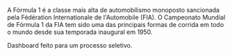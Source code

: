 A Fórmula 1 é a classe mais alta de automobilismo monoposto sancionada pela Fédération Internationale de l'Automobile (FIA). O Campeonato Mundial de Fórmula 1 da FIA tem sido uma das principais formas de corrida em todo o mundo desde sua temporada inaugural em 1950.

Dashboard feito para um processo seletivo.
